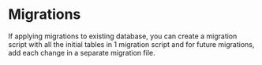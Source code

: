 # Migrations

If applying migrations to existing database, you can create a migration script with all the initial tables in 1 migration script
and for future migrations, add each change in a separate migration file.


